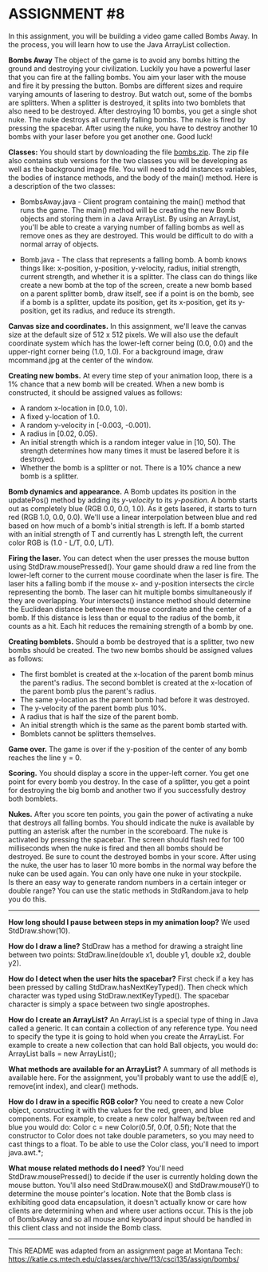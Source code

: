# ASSIGNMENT #8  

In this assignment, you will be building a video game called Bombs Away. In the process, you will learn how to use the Java ArrayList collection.	 

**Bombs Away**
The object of the game is to avoid any bombs hitting the ground and destroying your civilization. Luckily you have a powerful laser that you can fire at the falling bombs. You aim your laser with the mouse and fire it by pressing the button. Bombs are different sizes and require varying amounts of lasering to destroy. But watch out, some of the bombs are splitters. When a splitter is destroyed, it splits into two bomblets that also need to be destroyed. After destroying 10 bombs, you get a single shot nuke. The nuke destroys all currently falling bombs. The nuke is fired by pressing the spacebar. After using the nuke, you have to destroy another 10 bombs with your laser before you get another one. Good luck!  

**Classes:** You should start by downloading the file [bombs.zip](https://katie.cs.mtech.edu/classes/archive/f13/csci135/assign/bombs/bombs.zip). The zip file also contains stub versions for the two classes you will be developing as well as the background image file. You will need to add instances variables, the bodies of instance methods, and the body of the main() method. Here is a description of the two classes:  

* BombsAway.java - Client program containing the main() method that runs the game. The main() method will be creating the new Bomb objects and storing them in a Java ArrayList. By using an ArrayList, you'll be able to create a varying number of falling bombs as well as remove ones as they are destroyed. This would be difficult to do with a normal array of objects.  

* Bomb.java - The class that represents a falling bomb. A bomb knows things like: x-position, y-position, y-velocity, radius, initial strength, current strength, and whether it is a splitter. The class can do things like create a new bomb at the top of the screen, create a new bomb based on a parent splitter bomb, draw itself, see if a point is on the bomb, see if a bomb is a splitter, update its position, get its x-position, get its y-position, get its radius, and reduce its strength.  

**Canvas size and coordinates.** In this assignment, we'll leave the canvas size at the default size of 512 x 512 pixels. We will also use the default coordinate system which has the lower-left corner being (0.0, 0.0) and the upper-right corner being (1.0, 1.0). For a background image, draw mcommand.jpg at the center of the window.  

**Creating new bombs.** At every time step of your animation loop, there is a 1% chance that a new bomb will be created. When a new bomb is constructed, it should be assigned values as follows:  
* A random x-location in [0.0, 1.0).
* A fixed y-location of 1.0.
* A random y-velocity in [-0.003, -0.001).
* A radius in [0.02, 0.05).
* An initial strength which is a random integer value in [10, 50). The strength determines how many times it must be lasered before it is destroyed.
* Whether the bomb is a splitter or not. There is a 10% chance a new bomb is a splitter.  

**Bomb dynamics and appearance.** A Bomb updates its position in the updatePos() method by adding its *y-velocity* to its *y-position*. A bomb starts out as completely blue (RGB 0.0, 0.0, 1.0). As it gets lasered, it starts to turn red (RGB 1.0, 0.0, 0.0). We'll use a linear interpolation between blue and red based on how much of a bomb's initial strength is left. If a bomb started with an initial strength of T and currently has L strength left, the current color RGB is (1.0 - L/T, 0.0, L/T).  

**Firing the laser.** You can detect when the user presses the mouse button using StdDraw.mousePressed(). Your game should draw a red line from the lower-left corner to the current mouse coordinate when the laser is fire. The laser hits a falling bomb if the mouse x- and y-position intersects the circle representing the bomb. The laser can hit multiple bombs simultaneously if they are overlapping. Your intersects() instance method should determine the Euclidean distance between the mouse coordinate and the center of a bomb. If this distance is less than or equal to the radius of the bomb, it counts as a hit. Each hit reduces the remaining strength of a bomb by one.  

**Creating bomblets.** Should a bomb be destroyed that is a splitter, two new bombs should be created. The two new bombs should be assigned values as follows:  
* The first bomblet is created at the x-location of the parent bomb minus the parent's radius. The second bomblet is created at the x-location of the parent bomb plus the parent's radius.
* The same y-location as the parent bomb had before it was destroyed.
* The y-velocity of the parent bomb plus 10%.
* A radius that is half the size of the parent bomb.
* An initial strength which is the same as the parent bomb started with.
* Bomblets cannot be splitters themselves.  

**Game over.** The game is over if the y-position of the center of any bomb reaches the line y = 0.  

**Scoring.** You should display a score in the upper-left corner. You get one point for every bomb you destroy. In the case of a splitter, you get a point for destroying the big bomb and another two if you successfully destroy both bomblets.  

**Nukes.** After you score ten points, you gain the power of activating a nuke that destroys all falling bombs. You should indicate the nuke is available by putting an asterisk after the number in the scoreboard. The nuke is activated by pressing the spacebar. The screen should flash red for 100 milliseconds when the nuke is fired and then all bombs should be destroyed. Be sure to count the destroyed bombs in your score. After using the nuke, the user has to laser 10 more bombs in the normal way before the nuke can be used again. You can only have one nuke in your stockpile.  
Is there an easy way to generate random numbers in a certain integer or double range? You can use the static methods in StdRandom.java to help you do this.

---

**How long should I pause between steps in my animation loop?** We used StdDraw.show(10).  

**How do I draw a line?** StdDraw has a method for drawing a straight line between two points: StdDraw.line(double x1, double y1, double x2, double y2).  

**How do I detect when the user hits the spacebar?** First check if a key has been pressed by calling StdDraw.hasNextKeyTyped(). Then check which character was typed using StdDraw.nextKeyTyped(). The spacebar character is simply a space between two single apostrophes.  

**How do I create an ArrayList?** An ArrayList is a special type of thing in Java called a generic. It can contain a collection of any reference type. You need to specify the type it is going to hold when you create the ArrayList. For example to create a new collection that can hold Ball objects, you would do: ArrayList<Ball> balls = new ArrayList<Ball>();  

**What methods are available for an ArrayList?** A summary of all methods is available here. For the assignment, you'll probably want to use the add(E e), remove(int index), and clear() methods.  

**How do I draw in a specific RGB color?** You need to create a new Color object, constructing it with the values for the red, green, and blue components. For example, to create a new color halfway be/tween red and blue you would do: Color c = new Color(0.5f, 0.0f, 0.5f); Note that the constructor to Color does not take double parameters, so you may need to cast things to a float. To be able to use the Color class, you'll need to import java.awt.*;  

**What mouse related methods do I need?** You'll need StdDraw.mousePressed() to decide if the user is currently holding down the mouse button. You'll also need StdDraw.mouseX() and StdDraw.mouseY() to determine the mouse pointer's location. Note that the Bomb class is exhibiting good data encapsulation, it doesn't actually know or care how clients are determining when and where user actions occur. This is the job of BombsAway and so all mouse and keyboard input should be handled in this client class and not inside the Bomb class.  

---

This README was adapted from an assignment page at Montana Tech: https://katie.cs.mtech.edu/classes/archive/f13/csci135/assign/bombs/

